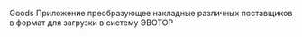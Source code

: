 Goods
Приложение преобразующее накладные различных поставщиков в формат для загрузки в систему ЭВОТОР
